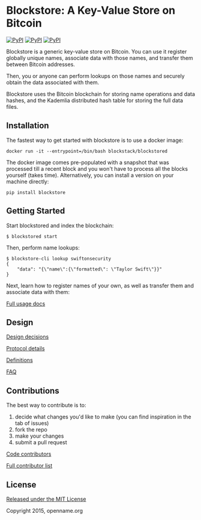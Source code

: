 # Blockstore: A Key-Value Store on Bitcoin

[![PyPI](https://img.shields.io/pypi/v/blockstore.svg)](https://pypi.python.org/pypi/blockstore/)
[![PyPI](https://img.shields.io/pypi/dm/blockstore.svg)](https://pypi.python.org/pypi/blockstore/)
[![PyPI](https://img.shields.io/pypi/l/blockstore.svg)](https://github.com/blockstack/blockstore/blob/master/LICENSE)

Blockstore is a generic key-value store on Bitcoin. You can use it register globally unique names, associate data with those names, and transfer them between Bitcoin addresses.

Then, you or anyone can perform lookups on those names and securely obtain the data associated with them.

Blockstore uses the Bitcoin blockchain for storing name operations and data hashes, and the Kademlia distributed hash table for storing the full data files.

## Installation

The fastest way to get started with blockstore is to use a docker image:

```
docker run -it --entrypoint=/bin/bash blockstack/blockstored
```

The docker image comes pre-populated with a snapshot that was processed till a recent block and you won't have to process all the blocks yourself (takes time). Alternatively, you can install a version on your machine directly:

```
pip install blockstore
```

## Getting Started

Start blockstored and index the blockchain:

```
$ blockstored start
```

Then, perform name lookups:

```
$ blockstore-cli lookup swiftonsecurity
{
    "data": "{\"name\":{\"formatted\": \"Taylor Swift\"}}"
}
```

Next, learn how to register names of your own, as well as transfer them and associate data with them:

[Full usage docs](../../wiki/Usage)

## Design

[Design decisions](../../wiki/Design-Decisions)

[Protocol details](../../wiki/Protocol-Details)

[Definitions](../../wiki/Definitions)

[FAQ](../../wiki/FAQ)

## Contributions

The best way to contribute is to:

1. decide what changes you'd like to make (you can find inspiration in the tab of issues)
1. fork the repo
1. make your changes
1. submit a pull request

[Code contributors](../../graphs/contributors)

[Full contributor list](../../wiki/Contributors)

## License

[Released under the MIT License](LICENSE)

Copyright 2015, openname.org
